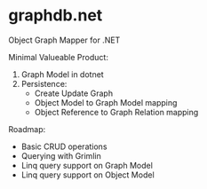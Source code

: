 # graphdb.net
Object Graph Mapper for .NET

Minimal Valueable Product:
1. Graph Model in dotnet
2. Persistence:
   * Create Update Graph
   * Object Model to Graph Model mapping
   * Object Reference to Graph Relation mapping

Roadmap:
- Basic CRUD operations
- Querying with Grimlin
- Linq query support on Graph Model
- Linq query support on Object Model

